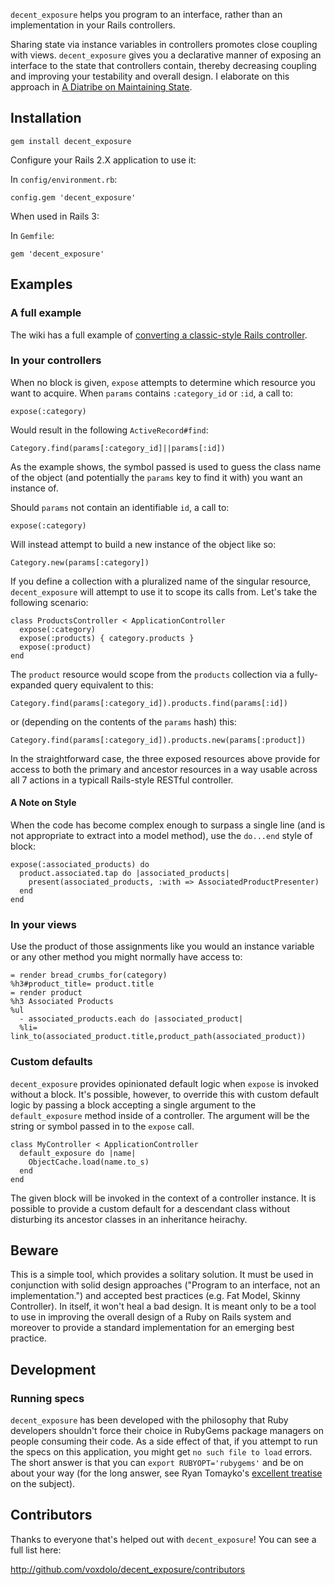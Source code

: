 `decent_exposure` helps you program to an interface, rather than an implementation in
your Rails controllers.

Sharing state via instance variables in controllers promotes close coupling with
views. `decent_exposure` gives you a declarative manner of exposing an interface to the
state that controllers contain, thereby decreasing coupling and improving your
testability and overall design. I elaborate on this approach in [A Diatribe on
Maintaining State][diatribe].

Installation
------------

    gem install decent_exposure

Configure your Rails 2.X application to use it:

In `config/environment.rb`:

    config.gem 'decent_exposure'

When used in Rails 3:

In `Gemfile`:

    gem 'decent_exposure'


Examples
--------

### A full example

The wiki has a full example of [converting a classic-style Rails
controller][converting].

### In your controllers

When no block is given, `expose` attempts to determine which resource you want
to acquire. When `params` contains `:category_id` or `:id`, a call to:

    expose(:category)

Would result in the following `ActiveRecord#find`:

    Category.find(params[:category_id]||params[:id])

As the example shows, the symbol passed is used to guess the class name of the
object (and potentially the `params` key to find it with) you want an instance
of.

Should `params` not contain an identifiable `id`, a call to:

    expose(:category)

Will instead attempt to build a new instance of the object like so:

    Category.new(params[:category])

If you define a collection with a pluralized name of the singular resource,
`decent_exposure` will attempt to use it to scope its calls from. Let's take the
following scenario:

    class ProductsController < ApplicationController
      expose(:category)
      expose(:products) { category.products }
      expose(:product)
    end

The `product` resource would scope from the `products` collection via a
fully-expanded query equivalent to this:

    Category.find(params[:category_id]).products.find(params[:id])

or (depending on the contents of the `params` hash) this:

    Category.find(params[:category_id]).products.new(params[:product])

In the straightforward case, the three exposed resources above provide for
access to both the primary and ancestor resources in a way usable across all 7
actions in a typicall Rails-style RESTful controller.

#### A Note on Style

When the code has become complex enough to surpass a single line (and is not
appropriate to extract into a model method), use the `do...end` style of block:

    expose(:associated_products) do
      product.associated.tap do |associated_products|
        present(associated_products, :with => AssociatedProductPresenter)
      end
    end

### In your views

Use the product of those assignments like you would an instance variable or any
other method you might normally have access to:

    = render bread_crumbs_for(category)
    %h3#product_title= product.title
    = render product
    %h3 Associated Products
    %ul
      - associated_products.each do |associated_product|
      %li= link_to(associated_product.title,product_path(associated_product))

### Custom defaults

`decent_exposure` provides opinionated default logic when `expose` is invoked without
a block. It's possible, however, to override this with custom default logic by
passing a block accepting a single argument to the `default_exposure` method
inside of a controller. The argument will be the string or symbol passed in to
the `expose` call.

    class MyController < ApplicationController
      default_exposure do |name|
        ObjectCache.load(name.to_s)
      end
    end

The given block will be invoked in the context of a controller instance. It is
possible to provide a custom default for a descendant class without disturbing
its ancestor classes in an inheritance heirachy.

Beware
------

This is a simple tool, which provides a solitary solution. It must be used in
conjunction with solid design approaches ("Program to an interface, not an
implementation.") and accepted best practices (e.g. Fat Model, Skinny
Controller). In itself, it won't heal a bad design. It is meant only to be a
tool to use in improving the overall design of a Ruby on Rails system and
moreover to provide a standard implementation for an emerging best practice.

Development
-----------

### Running specs

`decent_exposure` has been developed with the philosophy that Ruby developers shouldn't
force their choice in RubyGems package managers on people consuming their code.
As a side effect of that, if you attempt to run the specs on this application,
you might get `no such file to load` errors.  The short answer is that you can
`export RUBYOPT='rubygems'` and be on about your way (for the long answer, see
Ryan Tomayko's [excellent treatise][treatise] on the subject).

[treatise]: http://tomayko.com/writings/require-rubygems-antipattern
[converting]: http://github.com/voxdolo/decent_exposure/wiki/Examples
[diatribe]: http://blog.voxdolo.me/a-diatribe-on-maintaining-state.html

Contributors
------------

Thanks to everyone that's helped out with `decent_exposure`! You can see a full
list here:

<http://github.com/voxdolo/decent_exposure/contributors>
